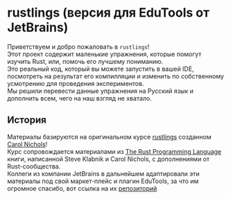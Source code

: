 # rustlings (версия для EduTools от JetBrains)

Приветствуем и добро пожаловать в `rustlings`!  
Этот проект содержит маленькие упражнения, которые помогут изучить Rust, или, помочь его лучшему пониманию.  
Это реальный код, который вы можете запустить в вашей IDE, посмотреть на результат его компилляции и изменить по собственному усмотрению для проведения экспериментов.  
Мы решили перевести данные упражнения на Русский язык и дополнить всем, чего на наш взгляд не хватало.  

## История
Материалы базируются на оригинальном курсе [rustlings](https://github.com/rust-lang/rustlings) созданном [Carol Nichols](https://github.com/carols10cents)!  
Курс сопровождается материалами из [The Rust Programming Language](https://doc.rust-lang.org/book/index.html) книги, написанной Steve Klabnik и Carol Nichols, с дополнениями от Rust-сообщества.  
Коллеги из компании JetBrains в дальнейшем адаптировали эти материалы под свой маркет-плейс и плагин EduTools, за что им огромное спасибо, вот ссылка на их [репозиторий](https://github.com/jetbrains-academy/rustlings-course)